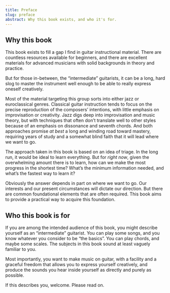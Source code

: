 ```yaml
---
title: Preface
slug: preface
abstract: Why this book exists, and who it's for.
---
```


## Why this book

This book exists to fill a gap I find in guitar instructional material. 
There are countless resources available for beginners, 
and there are excellent materials for advanced musicians with solid backgrounds in theory and practice.

But for those in-between, the “intermediate” guitarists, 
it can be a long, hard slog to master the instrument well enough to be able to really express oneself creatively. 

Most of the material targeting this group sorts into either jazz or euroclassical genres. 
Classical guitar instruction tends to focus on the precise reproduction of the composers’ intentions, 
with little emphasis on improvisation or creativity. 
Jazz digs deep into improvisation and music theory, 
but with techniques that often don’t translate well to other styles because of an emphasis on dissonance and seventh chords. 
And both approaches promise *at best* a long and winding road toward mastery, 
requiring years of study and a somewhat blind faith that it will lead where we want to go. 

The approach taken in this book is based on an idea of triage. 
In the long run, it would be ideal to learn everything. 
But for *right now*, given the overwhelming amount there is to learn, 
how can we make the most progress in the shortest time? 
What’s the minimum information needed, and what’s the fastest way to learn it?

Obviously the answer depends in part on where we want to go.
Our interests and our present circumstances will dictate our direction.
But there are common foundational elements that are often required.
This book aims to provide a practical way to acquire this foundation. 

## Who this book is for

If you are among the intended audience of this book, 
you might describe yourself as an “intermediate” guitarist. 
You can play some songs, and you know whatever you consider to be “the basics”. 
You can play chords, and maybe some scales. 
The subjects in this book sound at least vaguely familiar to you.

Most importantly, you want to make music on guitar, 
with a facility and a graceful freedom that allows you to express yourself creatively,
and produce the sounds you hear inside yourself as directly and purely as possible. 

If this describes you, welcome.
Please read on.
